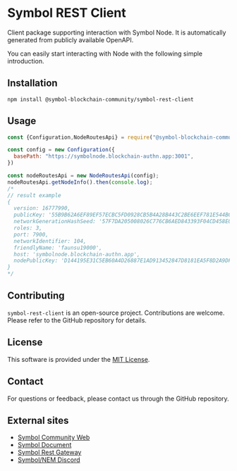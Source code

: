 # Symbol REST Client

Client package supporting interaction with Symbol Node. It is automatically generated from publicly available OpenAPI.

You can easily start interacting with Node with the following simple introduction.

## Installation

```shell
npm install @symbol-blockchain-community/symbol-rest-client
```

## Usage

```javascript
const {Configuration,NodeRoutesApi} = require("@symbol-blockchain-community/symbol-rest-client");

const config = new Configuration({
  basePath: "https://symbolnode.blockchain-authn.app:3001",
})

const nodeRoutesApi = new NodeRoutesApi(config);
nodeRoutesApi.getNodeInfo().then(console.log);
/*
// result example
{
  version: 16777990,
  publicKey: '55B9B62A6EF89EF57ECBC5FD0928CB5B4A28B443C2BE6EEF781E544BCDF57C4B',
  networkGenerationHashSeed: '57F7DA205008026C776CB6AED843393F04CD458E0AA2D9F1D5F31A402072B2D6',
  roles: 3,
  port: 7900,
  networkIdentifier: 104,
  friendlyName: 'faunsu19000',
  host: 'symbolnode.blockchain-authn.app',
  nodePublicKey: 'D144195E31C5EB60A4D26887E1AD913452847D8181EA5F8D2A9DF1ACB6EE31E3'
}
*/
```

## Contributing

`symbol-rest-client` is an open-source project. Contributions are welcome. Please refer to the GitHub repository for details.

## License

This software is provided under the [MIT License](./LICENSE).

## Contact

For questions or feedback, please contact us through the GitHub repository.

## External sites

* [Symbol Community Web](https://symbol-community.com)
* [Symbol Document](https://docs.symbol.dev/ja/index.html)
* [Symbol Rest Gateway](https://docs.symbol.dev/api.html)
* [Symbol/NEM Discord](https://discord.gg/xymcity)